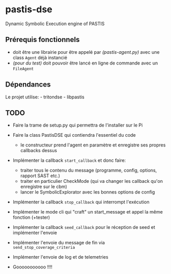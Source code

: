 # pastis-dse

Dynamic Symbolic Execution engine of PASTIS


## Prérequis fonctionnels

- doit être une librairie pour être appelé par *(pastis-agent.py)* avec une class ``Agent`` déjà instancié
- *(pour du test)* doit pouvoir être lancé en ligne de commande avec un ``FileAgent``

## Dépendances

Le projet utilise:
    - tritondse
    - libpastis

## TODO

- Faire la trame de setup.py qui permettra de l'installer sur le Pi

- Faire la class PastisDSE qui contiendra l'essentiel du code
    - le constructeur prend l'agent en paramètre et enregistre ses propres callbacks dessus
    
- Implémenter la callback ``start_callback`` et donc faire:
    - traiter tous le contenu du message (programme, config, options, rapport SAST etc.)
    - traiter en particulier CheckMode (qui va changer les callback qu'on enregistre sur le cbm)
    - lancer le SymbolicExplorator avec les bonnes options de config
 
- Implémenter la callback ``stop_callback`` qui interrompt l'exécution
    
- Implémenter le mode cli qui "craft" un start_message et appel la même fonction (+tester)

- Implémenter la callback ``seed_callback`` pour le réception de seed et implémenter l'envoie

- Implémenter l'envoie du message de fin via ``send_stop_coverage_criteria``

- Implémenter l'envoie de log et de telemetries

- Gooooooooooo !!!!

